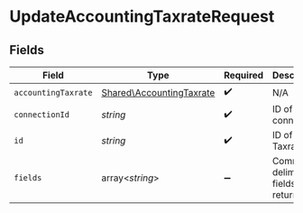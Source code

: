 # UpdateAccountingTaxrateRequest


## Fields

| Field                                                                | Type                                                                 | Required                                                             | Description                                                          |
| -------------------------------------------------------------------- | -------------------------------------------------------------------- | -------------------------------------------------------------------- | -------------------------------------------------------------------- |
| `accountingTaxrate`                                                  | [Shared\AccountingTaxrate](../../Models/Shared/AccountingTaxrate.md) | :heavy_check_mark:                                                   | N/A                                                                  |
| `connectionId`                                                       | *string*                                                             | :heavy_check_mark:                                                   | ID of the connection                                                 |
| `id`                                                                 | *string*                                                             | :heavy_check_mark:                                                   | ID of the Taxrate                                                    |
| `fields`                                                             | array<*string*>                                                      | :heavy_minus_sign:                                                   | Comma-delimited fields to return                                     |